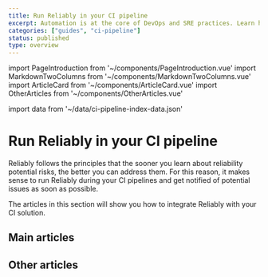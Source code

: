 ```yaml
---
title: Run Reliably in your CI pipeline
excerpt: Automation is at the core of DevOps and SRE practices. Learn how to automate Reliably CLI executions in your CI/CD pipelines.
categories: ["guides", "ci-pipeline"]
status: published
type: overview
---
```

import PageIntroduction from '~/components/PageIntroduction.vue'
import MarkdownTwoColumns from '~/components/MarkdownTwoColumns.vue'
import ArticleCard from '~/components/ArticleCard.vue'
import OtherArticles from '~/components/OtherArticles.vue'

import data from '~/data/ci-pipeline-index-data.json'

# Run Reliably in your CI pipeline

<PageIntroduction>
  Reliably follows the principles that the sooner you learn about reliability
  potential risks, the better you can address them. For this reason, it makes
  sense to run Reliably during your CI pipelines and get notified of potential
  issues as soon as possible.

  The articles in this section will show you how to integrate Reliably with
  your CI solution.
</PageIntroduction>

## Main articles

<MarkdownTwoColumns>
  <ArticleCard
    title="GitHub Action"
    description="The Reliably GitHub Action allows you to get suggestions for each PR."
    link="/guides/ci-pipeline/github-action/"
  />
  <ArticleCard
    title="CI Workflow Generation"
    description="Use the CLI to generate YAML workflow template files for GitHub, GitLab, and Circle CI."
    link="/guides/ci-pipeline/gitlab-pipeline/"
  />
</MarkdownTwoColumns>

## Other articles

<OtherArticles :links="data.links" />